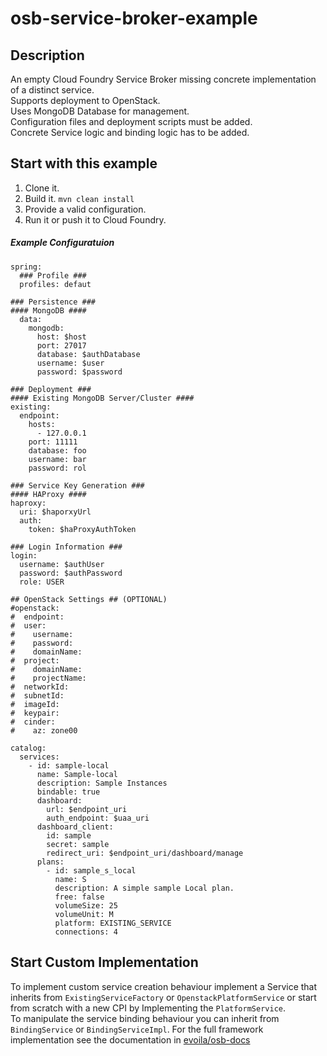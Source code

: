 # osb-service-broker-example
## Description

An empty Cloud Foundry Service Broker missing concrete implementation of a distinct service.   
Supports deployment to OpenStack.  
Uses MongoDB Database for management.   
Configuration files and deployment scripts must be added.  
Concrete Service logic and binding logic has to be added.  


## Start with this example
1. Clone it.
2. Build it. `mvn clean install`
3. Provide a valid configuration. 
4. Run it or push it to Cloud Foundry.

##### Example Configuratuion


    spring:
      ### Profile ###
      profiles: defaut
    
    ### Persistence ###
    #### MongoDB ####
      data:
        mongodb:
          host: $host
          port: 27017
          database: $authDatabase
          username: $user
          password: $password
    
    ### Deployment ###
    #### Existing MongoDB Server/Cluster ####
    existing:
      endpoint:
        hosts: 
          - 127.0.0.1
        port: 11111
        database: foo
        username: bar
        password: rol
    
    ### Service Key Generation ###
    #### HAProxy ####
    haproxy:
      uri: $haporxyUrl
      auth:
        token: $haProxyAuthToken
    
    ### Login Information ### 
    login:
      username: $authUser
      password: $authPassword
      role: USER
    
    ## OpenStack Settings ## (OPTIONAL)
    #openstack:
    #  endpoint: 
    #  user:
    #    username: 
    #    password: 
    #    domainName: 
    #  project:
    #    domainName: 
    #    projectName: 
    #  networkId:
    #  subnetId: 
    #  imageId: 
    #  keypair: 
    #  cinder:
    #    az: zone00
    
    catalog:
      services:
        - id: sample-local
          name: Sample-local
          description: Sample Instances
          bindable: true
          dashboard: 
            url: $endpoint_uri
            auth_endpoint: $uaa_uri
          dashboard_client:
            id: sample
            secret: sample
            redirect_uri: $endpoint_uri/dashboard/manage
          plans:
            - id: sample_s_local
              name: S
              description: A simple sample Local plan.
              free: false
              volumeSize: 25
              volumeUnit: M
              platform: EXISTING_SERVICE
              connections: 4



## Start Custom Implementation
To implement custom service creation behaviour implement a Service that inherits from `ExistingServiceFactory` or `OpenstackPlatformService` or 
start from scratch with a new CPI by Implementing the `PlatformService`.   
To manipulate the service binding behaviour you can inherit from `BindingService` or `BindingServiceImpl`.
For the full framework implementation see the documentation in [evoila/osb-docs](https://github.com/evoila/osb-docs)


  
